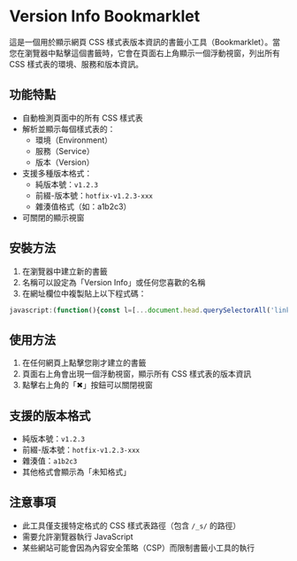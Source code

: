 # Version Info Bookmarklet

這是一個用於顯示網頁 CSS 樣式表版本資訊的書籤小工具（Bookmarklet）。當您在瀏覽器中點擊這個書籤時，它會在頁面右上角顯示一個浮動視窗，列出所有 CSS 樣式表的環境、服務和版本資訊。

## 功能特點

- 自動檢測頁面中的所有 CSS 樣式表
- 解析並顯示每個樣式表的：
  - 環境（Environment）
  - 服務（Service）
  - 版本（Version）
- 支援多種版本格式：
  - 純版本號：`v1.2.3`
  - 前綴-版本號：`hotfix-v1.2.3-xxx`
  - 雜湊值格式（如：a1b2c3）
- 可關閉的顯示視窗

## 安裝方法

1. 在瀏覽器中建立新的書籤
2. 名稱可以設定為「Version Info」或任何您喜歡的名稱
3. 在網址欄位中複製貼上以下程式碼：

```javascript
javascript:(function(){const l=[...document.head.querySelectorAll('link[rel="stylesheet"]')],r=/\/_s\/([^/]+)\/([^/]+)\/([^/]+)\//,s=new Set(),u=[];for(const e of l){const m=e.href.match(r);if(m){let v='';if(/^v[\d.]+$/.test(m[3]))v=m[3];else if(/^[a-z]+-v[\d.]+-[^/]+$/.test(m[3]))v=m[3].match(/^[a-z]+-v[\d.]+/)[0];else if(/^[a-f0-9]{6,}$/.test(m[3]))v=m[3];else v='未知格式';const k=`${m[1]}@${m[2]}@${v}`;if(!s.has(k)){s.add(k);u.push({s:m[1],e:m[2],v})}}}const d=document.createElement('div');Object.assign(d.style,{position:'fixed',top:'12px',right:'12px',background:'#222',color:'#fff',font:'14px monospace',padding:'12px 16px',borderRadius:'8px',zIndex:9999,boxShadow:'0 2px 6px rgba(0,0,0,0.5)',maxHeight:'60vh',overflowY:'auto',lineHeight:'1.6'});const t=document.createElement('div');t.textContent='版本資訊';Object.assign(t.style,{fontWeight:'bold',marginBottom:'8px',color:'#0f0'});d.appendChild(t);for(const i of u){const b=document.createElement('div');b.style.marginBottom='10px';b.innerHTML=`<div>環境：<span style="color:#fff">${i.e}</span></div><div>服務：<span style="color:#fff">${i.s}</span></div><div>版本：<span style="color:#fff">${i.v}</span></div>`;d.appendChild(b)}const x=document.createElement('div');x.textContent='✖';Object.assign(x.style,{position:'absolute',top:'6px',right:'10px',cursor:'pointer',color:'#f66',fontWeight:'bold'});x.onclick=()=>d.remove();d.appendChild(x);document.body.appendChild(d);})();
```

## 使用方法

1. 在任何網頁上點擊您剛才建立的書籤
2. 頁面右上角會出現一個浮動視窗，顯示所有 CSS 樣式表的版本資訊
3. 點擊右上角的「✖」按鈕可以關閉視窗

## 支援的版本格式

- 純版本號：`v1.2.3`
- 前綴-版本號：`hotfix-v1.2.3-xxx`
- 雜湊值：`a1b2c3`
- 其他格式會顯示為「未知格式」

## 注意事項

- 此工具僅支援特定格式的 CSS 樣式表路徑（包含 `/_s/` 的路徑）
- 需要允許瀏覽器執行 JavaScript
- 某些網站可能會因為內容安全策略（CSP）而限制書籤小工具的執行
